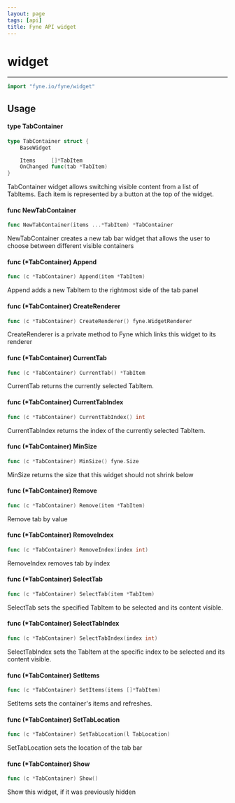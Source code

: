 ```yaml
---
layout: page
tags: [api]
title: Fyne API widget
---
```


# widget
---
```go
import "fyne.io/fyne/widget"
```

## Usage

#### type TabContainer

```go
type TabContainer struct {
	BaseWidget

	Items     []*TabItem
	OnChanged func(tab *TabItem)
}
```

TabContainer widget allows switching visible content from a list of TabItems. Each item is represented by a button at the top of the widget.

#### func  NewTabContainer

```go
func NewTabContainer(items ...*TabItem) *TabContainer
```
NewTabContainer creates a new tab bar widget that allows the user to choose between different visible containers

#### func (*TabContainer) Append

```go
func (c *TabContainer) Append(item *TabItem)
```
Append adds a new TabItem to the rightmost side of the tab panel

#### func (*TabContainer) CreateRenderer

```go
func (c *TabContainer) CreateRenderer() fyne.WidgetRenderer
```
CreateRenderer is a private method to Fyne which links this widget to its renderer

#### func (*TabContainer) CurrentTab

```go
func (c *TabContainer) CurrentTab() *TabItem
```
CurrentTab returns the currently selected TabItem.

#### func (*TabContainer) CurrentTabIndex

```go
func (c *TabContainer) CurrentTabIndex() int
```
CurrentTabIndex returns the index of the currently selected TabItem.

#### func (*TabContainer) MinSize

```go
func (c *TabContainer) MinSize() fyne.Size
```
MinSize returns the size that this widget should not shrink below

#### func (*TabContainer) Remove

```go
func (c *TabContainer) Remove(item *TabItem)
```
Remove tab by value

#### func (*TabContainer) RemoveIndex

```go
func (c *TabContainer) RemoveIndex(index int)
```
RemoveIndex removes tab by index

#### func (*TabContainer) SelectTab

```go
func (c *TabContainer) SelectTab(item *TabItem)
```
SelectTab sets the specified TabItem to be selected and its content visible.

#### func (*TabContainer) SelectTabIndex

```go
func (c *TabContainer) SelectTabIndex(index int)
```
SelectTabIndex sets the TabItem at the specific index to be selected and its content visible.

#### func (*TabContainer) SetItems

```go
func (c *TabContainer) SetItems(items []*TabItem)
```
SetItems sets the container's items and refreshes.

#### func (*TabContainer) SetTabLocation

```go
func (c *TabContainer) SetTabLocation(l TabLocation)
```
SetTabLocation sets the location of the tab bar

#### func (*TabContainer) Show

```go
func (c *TabContainer) Show()
```
Show this widget, if it was previously hidden
